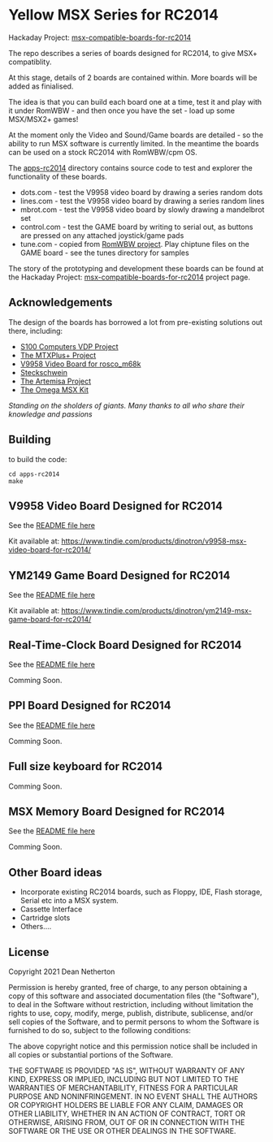 # Yellow MSX Series for RC2014

Hackaday Project: [msx-compatible-boards-for-rc2014](https://hackaday.io/project/175574-msx-compatible-boards-for-rc2014)

The repo describes a series of boards designed for RC2014, to give MSX+ compatiblity.

At this stage, details of 2 boards are contained within.  More boards will be added as finialised.

The idea is that you can build each board one at a time, test it and play with it under RomWBW - and then once you have the set - load up some MSX/MSX2+ games!

At the moment only the Video and Sound/Game boards are detailed - so the ability to run MSX software is currently limited.  In the meantime the boards can be used on a stock RC2014 with RomWBW/cpm OS.

The [apps-rc2014](./apps-rc2014) directory contains source code to test and explorer the functionality of these boards.

* dots.com - test the V9958 video board by drawing a series random dots
* lines.com - test the V9958 video board by drawing a series random lines
* mbrot.com - test the V9958 video board by slowly drawing a mandelbrot set
* control.com - test the GAME board by writing to serial out, as buttons are pressed on any attached joystick/game pads
* tune.com - copied from [RomWBW project](https://github.com/wwarthen/RomWBW). Play chiptune files on the GAME board - see the tunes directory for samples

The story of the prototyping and development these boards can be found at the Hackaday Project: [msx-compatible-boards-for-rc2014](https://hackaday.io/project/175574-msx-compatible-boards-for-rc2014) project page.

## Acknowledgements

The design of the boards has borrowed a lot from pre-existing solutions out there, including:

* [S100 Computers VDP Project](http://www.s100computers.com/My%20System%20Pages/VDP%20Video%20Board/VDP%20Board.htm)
* [The MTXPlus+ Project](http://primrosebank.net/computers/mtx/projects/mtxplus/video/mtxplus_vdp_design.htm)
* [V9958 Video Board for rosco_m68k](https://github.com/rosco-m68k/hardware-projects/tree/master/video9958)
* [Steckschwein](https://steckschwein.de/hardware/v9958-video-board/)
* [The Artemisa Project](https://github.com/apoloval/artemisa)
* [The Omega MSX Kit](https://github.com/skiselev/omega)

*Standing on the sholders of giants.  Many thanks to all who share their knowledge and passions*

## Building

to build the code:

```
cd apps-rc2014
make
```

## V9958 Video Board Designed for RC2014

See the [README file here](./video/README.md)

Kit available at: https://www.tindie.com/products/dinotron/v9958-msx-video-board-for-rc2014/

## YM2149 Game Board Designed for RC2014

See the [README file here](./game/README.md)

Kit available at: https://www.tindie.com/products/dinotron/ym2149-msx-game-board-for-rc2014/

## Real-Time-Clock Board Designed for RC2014

See the [README file here](./rtc/README.md)

Comming Soon.

## PPI Board Designed for RC2014

See the [README file here](./ppi/README.md)

Comming Soon.

## Full size keyboard for RC2014

Comming Soon.

## MSX Memory Board Designed for RC2014

See the [README file here](./memory/README.md)

Comming Soon.

## Other Board ideas

* Incorporate existing RC2014 boards, such as Floppy, IDE, Flash storage, Serial etc into a MSX system.
* Cassette Interface
* Cartridge slots
* Others....

## License
Copyright 2021 Dean Netherton

Permission is hereby granted, free of charge, to any person obtaining a copy of this software and associated documentation files (the "Software"), to deal in the Software without restriction, including without limitation the rights to use, copy, modify, merge, publish, distribute, sublicense, and/or sell copies of the Software, and to permit persons to whom the Software is furnished to do so, subject to the following conditions:

The above copyright notice and this permission notice shall be included in all copies or substantial portions of the Software.

THE SOFTWARE IS PROVIDED "AS IS", WITHOUT WARRANTY OF ANY KIND, EXPRESS OR IMPLIED, INCLUDING BUT NOT LIMITED TO THE WARRANTIES OF MERCHANTABILITY, FITNESS FOR A PARTICULAR PURPOSE AND NONINFRINGEMENT. IN NO EVENT SHALL THE AUTHORS OR COPYRIGHT HOLDERS BE LIABLE FOR ANY CLAIM, DAMAGES OR OTHER LIABILITY, WHETHER IN AN ACTION OF CONTRACT, TORT OR OTHERWISE, ARISING FROM, OUT OF OR IN CONNECTION WITH THE SOFTWARE OR THE USE OR OTHER DEALINGS IN THE SOFTWARE.

